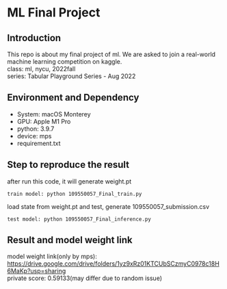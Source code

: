 # ML Final Project
## Introduction
This repo is about my final project of ml. We are asked to join a real-world machine learning competition on kaggle.  
class: ml, nycu, 2022fall  
series: Tabular Playground Series - Aug 2022

## Environment and Dependency
* System: macOS Monterey
* GPU: Apple M1 Pro
* python: 3.9.7
* device: mps
* requirement.txt

## Step to reproduce the result
after run this code, it will generate weight.pt
```
train model: python 109550057_Final_train.py
```
load state from weight.pt and test, generate 109550057_submission.csv
```
test model: python 109550057_Final_inference.py
```
## Result and model weight link
model weight link(only by mps): https://drive.google.com/drive/folders/1yz9xRz01KTCUbSCzmyC0978c18H6MaKp?usp=sharing  
private score: 0.59133(may differ due to random issue)
